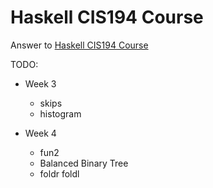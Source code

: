 # Haskell CIS194 Course

Answer to [Haskell CIS194 Course](http://www.seas.upenn.edu/%7Ecis194/spring13/lectures.html)

TODO:
* Week 3
  * skips
  * histogram

* Week 4
  * fun2
  * Balanced Binary Tree
  * foldr foldl
